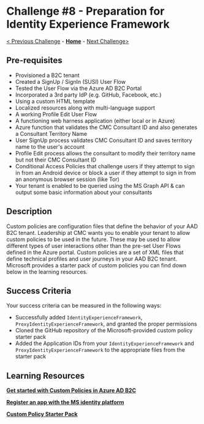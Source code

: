 # Challenge \#8 - Preparation for Identity Experience Framework

[< Previous Challenge](./07-admin-graph.md) - **[Home](../readme.md)** - [Next Challenge>](./09-custom-policy.md)

## Pre-requisites

- Provisioned a B2C tenant
- Created a SignUp / SignIn (SUSI) User Flow
- Tested the User Flow via the Azure AD B2C Portal
- Incorporated a 3rd party IdP (e.g. GitHub, Facebook, etc.)
- Using a custom HTML template
- Localized resources along with multi-language support
- A working Profile Edit User Flow
- A functioning web harness application (either local or in Azure)
- Azure function that validates the CMC Consultant ID and also generates a Consultant Territory Name
- User SignUp process validates CMC Consultant ID and saves territory name to the user's account
- Profile Edit process allows the consultant to modify their territory name but not their CMC Consultant ID
- Conditional Access Policies that challenge users if they attempt to sign in from an Android device or block a user if they attempt to sign in from an anonymous browser session (like Tor)
- Your tenant is enabled to be queried using the MS Graph API & can output some basic information about your consultants

## Description

Custom policies are configuration files that define the behavior of your AAD B2C tenant. Leadership at CMC wants you to enable your tenant to allow custom policies to be used in the future. These may be used to allow different types of user interactions other than the pre-set User Flows defined in the Azure portal. Custom policies are a set of XML files that define technical profiles and user journeys in your AAD B2C tenant. Microsoft provides a starter pack of custom policies you can find down below in the learning resources.

## Success Criteria

Your success criteria can be measured in the following ways:

- Successfully added `IdentityExperienceFramework`, `ProxyIdentityExperienceFramework`, and granted the proper permissions
- Cloned the GitHub repository of the Microsoft-provided custom policy starter pack
- Added the Application IDs from your `IdentityExperienceFramework` and `ProxyIdentityExperienceFramework` to the appropriate files from the starter pack

## Learning Resources

**[Get started with Custom Policies in Azure AD B2C](https://docs.microsoft.com/en-us/azure/active-directory-b2c/custom-policy-get-started)**

**[Register an app with the MS identity platform](https://docs.microsoft.com/en-us/azure/active-directory/develop/quickstart-register-app#register-a-new-application-using-the-azure-portal)**

**[Custom Policy Starter Pack](https://github.com/Azure-Samples/active-directory-b2c-custom-policy-starterpack)**
